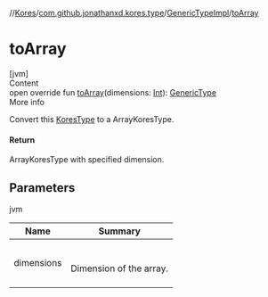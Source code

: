 //[Kores](../../index.md)/[com.github.jonathanxd.kores.type](../index.md)/[GenericTypeImpl](index.md)/[toArray](to-array.md)



# toArray  
[jvm]  
Content  
open override fun [toArray](to-array.md)(dimensions: [Int](https://kotlinlang.org/api/latest/jvm/stdlib/kotlin/-int/index.html)): [GenericType](../-generic-type/index.md)  
More info  


Convert this [KoresType](../-kores-type/index.md) to a ArrayKoresType.



#### Return  


ArrayKoresType with specified dimension.



## Parameters  
  
jvm  
  
|  Name|  Summary| 
|---|---|
| <a name="com.github.jonathanxd.kores.type/GenericTypeImpl/toArray/#kotlin.Int/PointingToDeclaration/"></a>dimensions| <a name="com.github.jonathanxd.kores.type/GenericTypeImpl/toArray/#kotlin.Int/PointingToDeclaration/"></a><br><br>Dimension of the array.<br><br>
  
  



